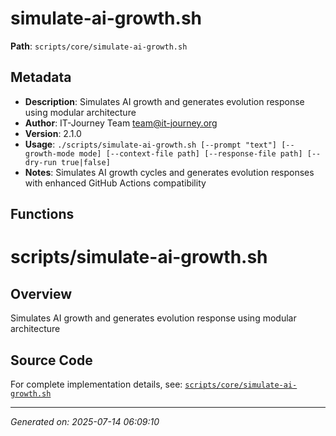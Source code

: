# simulate-ai-growth.sh

**Path**: `scripts/core/simulate-ai-growth.sh`

## Metadata

- **Description**: Simulates AI growth and generates evolution response using modular architecture
- **Author**: IT-Journey Team <team@it-journey.org>
- **Version**: 2.1.0
- **Usage**: `./scripts/simulate-ai-growth.sh [--prompt "text"] [--growth-mode mode] [--context-file path] [--response-file path] [--dry-run true|false]`
- **Notes**: Simulates AI growth cycles and generates evolution responses with enhanced GitHub Actions compatibility

## Functions

# scripts/simulate-ai-growth.sh

## Overview

Simulates AI growth and generates evolution response using modular architecture


## Source Code

For complete implementation details, see: [`scripts/core/simulate-ai-growth.sh`](../../scripts/core/simulate-ai-growth.sh)

---
*Generated on: 2025-07-14 06:09:10*
